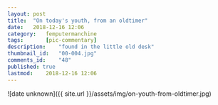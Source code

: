```yaml
---
layout: post
title: 	"On today's youth, from an oldtimer"
date:	2018-12-16 12:06
category:	femputermanchine
tags:		[pic-commentary] 
description: 	"found in the little old desk"
thumbnail_id:	"00-004.jpg"
comments_id:	"48"
published: true
lastmod:	2018-12-16 12:06
---
```


![date unknown]({{ site.url }}/assets/img/on-youth-from-oldtimer.jpg)
